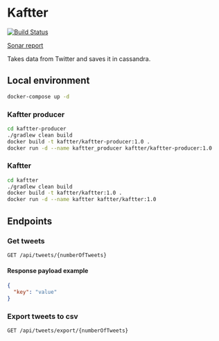 # Kaftter

[![Build Status](https://travis-ci.com/3ldr0n/kaftter.svg?branch=master)](https://travis-ci.com/3ldr0n/kaftter)

[Sonar report](https://sonarcloud.io/dashboard?id=3ldr0n_kaftter)

Takes data from Twitter and saves it in cassandra.

## Local environment

```bash
docker-compose up -d
```

### Kaftter producer

```bash
cd kaftter-producer
./gradlew clean build
docker build -t kaftter/kaftter-producer:1.0 .
docker run -d --name kaftter_producer kaftter/kaftter-producer:1.0
```

### Kaftter

```bash
cd kaftter
./gradlew clean build
docker build -t kaftter/kaftter:1.0 .
docker run -d --name kaftter kaftter/kaftter:1.0
```

## Endpoints

### Get tweets

```bash
GET /api/tweets/{numberOfTweets}
```

#### Response payload example

```json
{
  "key": "value"
}
```

### Export tweets to csv

```bash
GET /api/tweets/export/{numberOfTweets}
```
